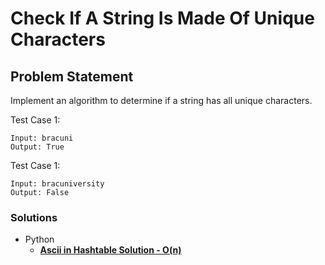 # Check If A String Is Made Of Unique Characters
## Problem Statement
Implement an algorithm to determine if a string has all unique characters.

Test Case 1:
```
Input: bracuni
Output: True
```

Test Case 1:
```
Input: bracuniversity
Output: False
```


### Solutions
- Python
    * **<a href="is_unique_n.py">Ascii in Hashtable Solution - O(n)</a>** 